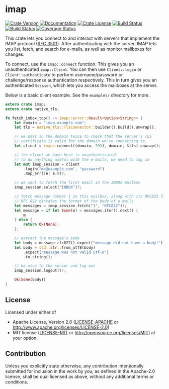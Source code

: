 <!-- this file uses https://github.com/livioribeiro/cargo-readme -->
<!-- do not manually edit README.md, instead edit README.tpl or src/lib.rs -->

# imap

[![Crate Version](https://img.shields.io/crates/v/imap.svg)](https://crates.io/crates/imap)
[![Documentation](https://docs.rs/imap/badge.svg)](https://docs.rs/imap/)
[![Crate License](https://img.shields.io/crates/l/imap.svg)](https://crates.io/crates/imap)
[![Build Status](https://travis-ci.org/mattnenterprise/rust-imap.svg)](https://travis-ci.org/mattnenterprise/rust-imap)
[![Build Status](https://ci.appveyor.com/api/projects/status/github/mattnenterprise/rust-imap?svg=true)](https://ci.appveyor.com/api/projects/status/github/mattnenterprise/rust-imap)
[![Coverage Status](https://coveralls.io/repos/github/mattnenterprise/rust-imap/badge.svg?branch=master)](https://coveralls.io/github/mattnenterprise/rust-imap?branch=master)

This crate lets you connect to and interact with servers that implement the IMAP protocol ([RFC
3501](https://tools.ietf.org/html/rfc3501)). After authenticating with the server, IMAP lets
you list, fetch, and search for e-mails, as well as monitor mailboxes for changes.

To connect, use the `imap::connect` function. This gives you an unauthenticated `imap::Client`. You can
then use `Client::login` or `Client::authenticate` to perform username/password or
challenge/response authentication respectively. This in turn gives you an authenticated
`Session`, which lets you access the mailboxes at the server.

Below is a basic client example. See the `examples/` directory for more.

```rust
extern crate imap;
extern crate native_tls;

fn fetch_inbox_top() -> imap::error::Result<Option<String>> {
    let domain = "imap.example.com";
    let tls = native_tls::TlsConnector::builder().build().unwrap();

    // we pass in the domain twice to check that the server's TLS
    // certificate is valid for the domain we're connecting to.
    let client = imap::connect((domain, 993), domain, &tls).unwrap();

    // the client we have here is unauthenticated.
    // to do anything useful with the e-mails, we need to log in
    let mut imap_session = client
        .login("me@example.com", "password")
        .map_err(|e| e.0)?;

    // we want to fetch the first email in the INBOX mailbox
    imap_session.select("INBOX")?;

    // fetch message number 1 in this mailbox, along with its RFC822 field.
    // RFC 822 dictates the format of the body of e-mails
    let messages = imap_session.fetch("1", "RFC822")?;
    let message = if let Some(m) = messages.iter().next() {
        m
    } else {
        return Ok(None);
    };

    // extract the message's body
    let body = message.rfc822().expect("message did not have a body!");
    let body = std::str::from_utf8(body)
        .expect("message was not valid utf-8")
        .to_string();

    // be nice to the server and log out
    imap_session.logout()?;

    Ok(Some(body))
}
```

## License

Licensed under either of
 * Apache License, Version 2.0 ([LICENSE-APACHE](LICENSE-APACHE) or http://www.apache.org/licenses/LICENSE-2.0)
 * MIT license ([LICENSE-MIT](LICENSE-MIT) or http://opensource.org/licenses/MIT)
at your option.

## Contribution

Unless you explicitly state otherwise, any contribution intentionally submitted
for inclusion in the work by you, as defined in the Apache-2.0 license, shall
be dual licensed as above, without any additional terms or conditions.
